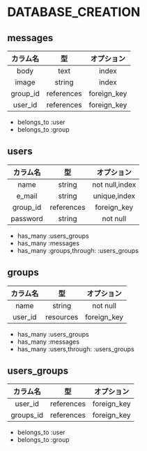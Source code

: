 # DATABASE_CREATION

## messages
  |カラム名|型|オプション|  
  |:---:|:---:|:---:|  
  |body|text|index|  
  |image|string|index|  
  |group_id|references|foreign_key|  
  |user_id|references|foreign_key|  
  * belongs_to :user  
  * belongs_to :group  

## users
  |カラム名|型|オプション|  
  |:---:|:---:|:---:|  
  |name|string|not null,index|  
  |e_mail|string|unique,index|  
  |group_id|references|foreign_key|  
  |password|string|not null|  
  * has_many :users_groups  
  * has_many :messages  
  * has_many :groups,through: :users_groups  


## groups
  |カラム名|型|オプション|  
  |:---:|:---:|:---:|  
  |name|string|not null|  
  |user_id|resources|foreign_key|  
  * has_many :users_groups  
  * has_many :messages  
  * has_many :users,through: :users_groups  

## users_groups
  |カラム名|型|オプション|  
  |:---:|:---:|:---:|  
  |user_id|references|foreign_key|  
  |groups_id|references|foreign_key|  
 * belongs_to :user  
 * belongs_to :group  
